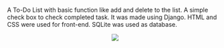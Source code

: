 

A To-Do List with basic function like add and delete to the list. A simple check box to check completed task. 
It was made using Django. HTML and CSS were used for front-end. SQLite was used as database.




<div align="center">
<img src="/template/files/ss.jpg" >
</div>



